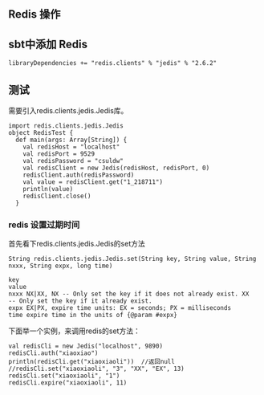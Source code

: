 ## Redis 操作

## sbt中添加 Redis

```
libraryDependencies += "redis.clients" % "jedis" % "2.6.2"
```

## 测试

需要引入redis.clients.jedis.Jedis库。

```
import redis.clients.jedis.Jedis
object RedisTest {
  def main(args: Array[String]) {
    val redisHost = "localhost"
    val redisPort = 9529
    val redisPassword = "csuldw"
    val redisClient = new Jedis(redisHost, redisPort, 0)
    redisClient.auth(redisPassword)
    val value = redisClient.get("1_218711")
    println(value)
    redisClient.close()
  }
```




### redis 设置过期时间

首先看下redis.clients.jedis.Jedis的set方法


```
String redis.clients.jedis.Jedis.set(String key, String value, String nxxx, String expx, long time)

key 
value 
nxxx NX|XX, NX -- Only set the key if it does not already exist. XX 
-- Only set the key if it already exist.
expx EX|PX, expire time units: EX = seconds; PX = milliseconds
time expire time in the units of {@param #expx}
```

下面举一个实例，来调用redis的set方法：

```
val redisCli = new Jedis("localhost", 9890)
redisCli.auth("xiaoxiao")
println(redisCli.get("xiaoxiaoli"))  //返回null
//redisCli.set("xiaoxiaoli", "3", "XX", "EX", 13)
redisCli.set("xiaoxiaoli", "1")
redisCli.expire("xiaoxiaoli", 11)
```